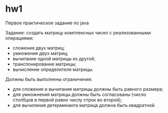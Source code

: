 # hw1
Первое практическое задание по java

Задание: создать матрицу комплексных чисел с реализованными операциями:
  - сложение двух матриц;
  - умножение двух матриц;
  - вычитание одной матрицы из другой;
  - транспонирование матрицы;
  - вычисление определителя матрицы.

Должны быть выполнены ограничения:
  - для сложения и вычитания матрицы должны быть равного размера;
  - для умножнения матрицы должны быть согласованы (число столбцов в первой равно числу строк во второй);
  - для вычиления детерминанта матрица должна быть квадратной.
